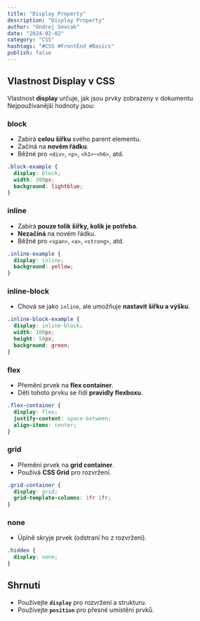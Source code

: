 ```yaml
---
title: "Display Property"
description: "Display Property"
author: "Ondrej Sevcak"
date: "2024-02-02"
category: "CSS"
hashtags: "#CSS #FrontEnd #Basics"
publish: false
---
```


## Vlastnost Display v CSS

Vlastnost **display** určuje, jak jsou prvky zobrazeny v dokumentu<br>
Nejpoužívanější hodnoty jsou:

### **block**
- Zabírá **celou šířku** svého parent elementu.
- Začíná na **novém řádku**.
- Běžné pro `<div>`, `<p>`, `<h1>`-`<h6>`, atd.

```css
.block-example {
  display: block;
  width: 300px;
  background: lightblue;
}
```

### **inline**
- Zabírá **pouze tolik šířky, kolik je potřeba**.
- **Nezačíná** na novém řádku.
- Běžné pro `<span>`, `<a>`, `<strong>`, atd.

```css
.inline-example {
  display: inline;
  background: yellow;
}
```

### **inline-block**
- Chová se jako `inline`, ale umožňuje **nastavit šířku a výšku**.

```css
.inline-block-example {
  display: inline-block;
  width: 100px;
  height: 50px;
  background: green;
}
```

### **flex**
- Přemění prvek na **flex container**.
- Děti tohoto prvku se řídí **pravidly flexboxu**.

```css
.flex-container {
  display: flex;
  justify-content: space-between;
  align-items: center;
}
```

### **grid**
- Přemění prvek na **grid container**.
- Používá **CSS Grid** pro rozvržení.

```css
.grid-container {
  display: grid;
  grid-template-columns: 1fr 1fr;
}
```

### **none**
- Úplně skryje prvek (odstraní ho z rozvržení).

```css
.hidden {
  display: none;
}
```

## Shrnutí
- Používejte **`display`** pro rozvržení a strukturu.
- Používejte **`position`** pro přesné umístění prvků.

